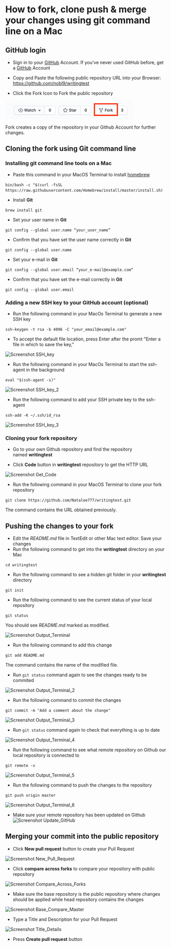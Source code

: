 # How to fork, clone push & merge your changes using git command line on a Mac
## GitHub login
* Sign in to your [GitHub](https://github.com/login) Account. If you’ve never used GitHub before, get a [GitHub](https://github.com) Account
* Copy and Paste the following public repository URL into your Browser: 
https://github.com/nobl9/writingtest

* Click the Fork Icon to Fork the public repository

![Screenshot Fork_Icon](https://github.com/Natalee777/Documentation-Test-Task-nobl9/blob/main/ForkIcon.png)

Fork creates a copy of the repository in your Github Account for further changes.

## Cloning the fork using Git command line
### Installing git command line tools on a Mac

* Paste this command in your MacOS Terminal to install [homebrew](https://brew.sh)

```bin/bash -c "$(curl -fsSL https://raw.githubusercontent.com/Homebrew/install/master/install.sh)```
* Install **Git**

```brew install git```
* Set your user name in **Git**

```git config --global user.name “your_user_name”```
* Confirm that you have set the user name correctly in **Git**

```git config --global user.name```
* Set your e-mail in **Git**

```git config --global user.email “your_e-mail@example.com“```
* Confirm that you have set the e-mail correctly in **Git**

```git config --global user.email```

### Adding a new SSH key to your GitHub account (optional)

* Run the following command in your MacOs Terminal to generate a new SSH key

```ssh-keygen -t rsa -b 4096 -C "your_email@example.com"```

* To accept the default file location, press Enter after the promt "Enter a file in which to save the key,"

![Screenshot SSH_key](https://github.com/Natalee777/Documentation-Test-Task-nobl9/blob/main/SSH%20key%20Output.png)

* Run the following command in your MacOs Terminal to start the ssh-agent in the background

```eval "$(ssh-agent -s)"```

![Screenshot SSH_key_2](https://github.com/Natalee777/Documentation-Test-Task-nobl9/blob/main/SSH%20Key%202.png)

* Run the following command to add your SSH private key to the ssh-agent 

```ssh-add -K ~/.ssh/id_rsa```

![Screenshot SSH_key_3](https://github.com/Natalee777/Documentation-Test-Task-nobl9/blob/main/SSH%20Key%203.png)

### Cloning your fork repository

* Go to your own Github repository and find the repository named **writingtest**

* Click **Code** button in **writingtest** repository to get the HTTP URL

![Screenshot Get_Code](https://github.com/Natalee777/Documentation-Test-Task-nobl9/blob/main/GetCode.png)

*  Run the following command in your MacOS Terminal to clone your fork repository

```git clone https://github.com/Natalee777/writingtest.git```

The command contains the URL obtained previously.


## Pushing the changes to your fork

* Edit the *README.md* file in TextEdit or other Mac text editor. Save your changes
* Run the following command to get into the **writingtest** directory on your Mac

```cd writingtest```

* Run the following command to see a hidden git folder in your **writingtest** directory

```git init```

* Run the following command to see the current status of your local repository

```git status```

You should see *README.md* marked as modified.

![Screenshot Output_Terminal](https://github.com/Natalee777/Documentation-Test-Task-nobl9/blob/main/Output%20Terminal.png)

* Run the following command to add this change

```git add README.md```

The command contains the name of the modified file.

* Run ```git status``` command again to see the changes ready to be commited

![Screenshot Output_Terminal_2](https://github.com/Natalee777/Documentation-Test-Task-nobl9/blob/main/Output%20Teminal%202.png)

* Run the following command to commit the changes

```git commit -m "Add a comment about the change"```

![Screenshot Output_Terminal_3](https://github.com/Natalee777/Documentation-Test-Task-nobl9/blob/main/Output%20Teminal%203.png)

* Run ```git status``` command again to check that everything is up to date

![Screenshot Output_Terminal_4](https://github.com/Natalee777/Documentation-Test-Task-nobl9/blob/main/Output%20Terminal%204.png)

* Run the following command to see what remote repository on Github our local repository is connected to

```git remote -v```

![Screenshot Output_Terminal_5](https://github.com/Natalee777/Documentation-Test-Task-nobl9/blob/main/Output%20Terminal%205.png)

* Run the following command to push the changes to the repository

```git push origin master```

![Screenshot Output_Terminal_6](https://github.com/Natalee777/Documentation-Test-Task-nobl9/blob/main/Output%20Terminal%206.png)

* Make sure your remote repository has been updated on Github
![Screenshot Update_GitHub](https://github.com/Natalee777/Documentation-Test-Task-nobl9/blob/main/UpdateGitHub.png)

## Merging your commit into the public repository

* Click **New pull request** button to create your Pull Request

![Screenshot New_Pull_Request](https://github.com/Natalee777/Documentation-Test-Task-nobl9/blob/main/New%20Pull%20Request.png)

* Click **compare across forks** to compare your repository with public repository

![Screenshot Compare_Across_Forks](https://github.com/Natalee777/Documentation-Test-Task-nobl9/blob/main/Compare%20Across%20Forks.png)

* Make sure the base repository is the public repository where changes should be applied while head repository contains the changes  

![Screenshot Base_Compare_Master](https://github.com/Natalee777/Documentation-Test-Task-nobl9/blob/main/BaseCompareMaster.png)

* Type a Title and Description for your Pull Request

![Screenshot Title_Details](https://github.com/Natalee777/Documentation-Test-Task-nobl9/blob/main/TitleDetails.png)

* Press **Create pull request** button
